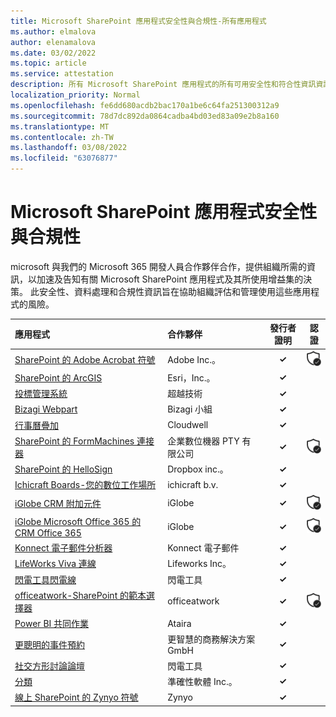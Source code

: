 ```yaml
---
title: Microsoft SharePoint 應用程式安全性與合規性-所有應用程式
ms.author: elmalova
author: elenamalova
ms.date: 03/02/2022
ms.topic: article
ms.service: attestation
description: 所有 Microsoft SharePoint 應用程式的所有可用安全性和符合性資訊資訊。
localization_priority: Normal
ms.openlocfilehash: fe6dd680acdb2bac170a1be6c64fa251300312a9
ms.sourcegitcommit: 78d7dc892da0864cadba4bd03ed83a09e2b8a160
ms.translationtype: MT
ms.contentlocale: zh-TW
ms.lasthandoff: 03/08/2022
ms.locfileid: "63076877"
---
```

# <a name="microsoft-sharepoint-apps-security-and-compliance"></a>Microsoft SharePoint 應用程式安全性與合規性

microsoft 與我們的 Microsoft 365 開發人員合作夥伴合作，提供組織所需的資訊，以加速及告知有關 Microsoft SharePoint 應用程式及其所使用增益集的決策。 此安全性、資料處理和合規性資訊旨在協助組織評估和管理使用這些應用程式的風險。

| **應用程式** | **合作夥伴** | **發行者證明** | **認證** |
|:--------|:------------|:----------------------:|:-------------:|
| [SharePoint 的 Adobe Acrobat 符號](./adobe-inc-acrobat-sign-for-sharepoint.md) | Adobe Inc.。 | **✓** | <img alt="Certified application badge" src="../media/certified-badge.png" height="25" width="25" /> |
| [SharePoint 的 ArcGIS](./esri-inc-arcgis-for-sharepoint.md) | Esri，Inc.。 | **✓** |  |
| [投標管理系統](./beyond-technologies-bid-management-system.md) | 超越技術 | **✓** |  |
| [Bizagi Webpart](./bizagi-team-webparts.md) | Bizagi 小組 | **✓** |  |
| [行事曆疊加](./cloudwell-calendar-overlay.md) | Cloudwell | **✓** |  |
| [SharePoint 的 FormMachines 連接器](./enterprise-digital-machines-pty-ltd-formmachines-connector-for-sharepoint.md) | 企業數位機器 PTY 有限公司 | **✓** | <img alt="Certified application badge" src="../media/certified-badge.png" height="25" width="25" /> |
| [SharePoint 的 HelloSign](./dropbox-inc-hellosign-for-sharepoint.md) | Dropbox inc.。 | **✓** |  |
| [Ichicraft Boards-您的數位工作場所](./ichicraft-bv-boards-your-digital-workplace.md) | ichicraft b.v. | **✓** |  |
| [iGlobe CRM 附加元件](./iglobe-crm-add-ons.md) | iGlobe | **✓** | <img alt="Certified application badge" src="../media/certified-badge.png" height="25" width="25" /> |
| [iGlobe Microsoft Office 365 的 CRM Office 365](./iglobe-crm-office-365-for-microsoft.md) | iGlobe | **✓** | <img alt="Certified application badge" src="../media/certified-badge.png" height="25" width="25" /> |
| [Konnect 電子郵件分析器](./konnect-email-parser.md) | Konnect 電子郵件 | **✓** |  |
| [LifeWorks Viva 連線](./lifeworks-inc-viva-connections.md) | Lifeworks Inc。 | **✓** |  |
| [閃電工具閃電線](./lightning-tools-conductor.md) | 閃電工具 | **✓** |  |
| [officeatwork-SharePoint 的範本選擇器](./officeatwork-officeatworktemplate-chooser-for-sharepoint.md) | officeatwork | **✓** | <img alt="Certified application badge" src="../media/certified-badge.png" height="25" width="25" /> |
| [Power BI 共同作業](./ataira-power-bi-collaboration.md) | Ataira | **✓** |  |
| [更聰明的事件預約](./smarter-business-solutions-gmbh-event-booking.md) | 更智慧的商務解決方案 GmbH | **✓** |  |
| [社交方形討論論壇](./lightning-tools-social-squared-discussion-forums.md) | 閃電工具 | **✓** |  |
| [分類](./accuracy-software-inc-taxonomy.md) | 準確性軟體 Inc.。 | **✓** |  |
| [線上 SharePoint 的 Zynyo 符號](./zynyo-sign-for-sharepoint-online.md) | Zynyo | **✓** |  |
